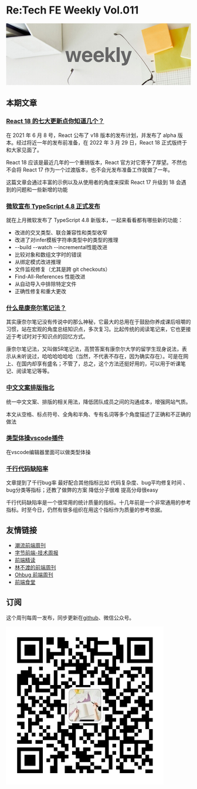 # Re:Tech FE Weekly Vol.011

![](https://raw.githubusercontent.com/retech-fe/image-hosting/main/img/2022/08/08/11-10-04-9b39540aa9ffa2223c6198a222fb47a0-dcca450c-0118-4e49-b97a-d3c3b7571eb2-725b53.png)

## 本期文章

### [React 18 的七大更新点你知道几个？](https://mp.weixin.qq.com/s?__biz=MzIxMjExNzQxMQ==&mid=2247488956&idx=1&sn=a92b48f53096128ce1e3798119398e3e)

在 2021 年 6 月 8 号，React 公布了 v18 版本的发布计划，并发布了 alpha 版本。经过将近一年的发布前准备，在 2022 年 3 月 29 日，React 18 正式版终于和大家见面了。

React 18 应该是最近几年的一个重磅版本，React 官方对它寄予了厚望。不然也不会将 React 17 作为一个过渡版本，也不会光发布准备工作就做了一年。

这篇文章会通过丰富的示例以及从使用者的角度来探索 React 17 升级到 18 会遇到的问题和一些新增的功能

### [微软宣布 TypeScript 4.8 正式发布](https://mp.weixin.qq.com/s?__biz=MzA5NjUxMTM2MQ==&mid=2247494443&idx=1&sn=ea808beaa1ec3fd49e260acab24df112)

就在上月微软发布了 TypeScript 4.8 新版本，一起来看看都有哪些新的功能：

+ 改进的交叉类型、联合兼容性和类型收窄
+ 改进了对infer模板字符串类型中的类型的推理
+ --build --watch --incremental性能改进
+ 比较对象和数组文字时的错误
+ 从绑定模式改进推理
+ 文件监视修复（尤其是跨 git checkouts）
+ Find-All-References 性能改进
+ 从自动导入中排除特定文件
+ 正确性修复和重大更改

### [什么是康奈尔笔记法？](https://www.zhihu.com/question/19652630/answer/336412087)

其实康奈尔笔记没有传说中的那么神秘，它最大的总用在于鼓励你养成课后咀嚼的习惯，站在宏观的角度总结知识点，多次复习。比起传统的阅读笔记来，它也更接近于考试时对于知识点的回忆方式。

康奈尔笔记法，又叫做5R笔记法，高赞答案有康奈尔大学的留学生现身说法，表示从未听说过，哈哈哈哈哈哈（当然，不代表不存在，因为确实存在）。可是在网上、在国内却享有盛名；不管了，总之，这个方法还挺好用的，可以用于听课笔记、阅读笔记等等。


### [中文文案排版指北](https://github.com/sparanoid/chinese-copywriting-guidelines/blob/master/README.zh-Hans.md)

统一中文文案、排版的相关用法，降低团队成员之间的沟通成本，增强网站气质。

本文从空格、标点符号、全角和半角、专有名词等多个角度描述了正确和不正确的做法

### [类型体操vscode插件](https://marketplace.visualstudio.com/items?itemName=YRM.type-challenges)

在vscode编辑器里面可以做类型体操


### [千行代码缺陷率](https://www.toutiao.com/article/6947614195840074254)

文章提到了千行bug率 最好配合其他指标比如 代码复杂度、bug平均修复时间 、bug分类等指标；还教了做弊的方案 降低分子很难 提高分母很easy

千行代码缺陷率是一个很常用的统计质量的指标。十几年前是一个非常通用的参考指标。时至今日，仍然有很多组织在用这个指标作为质量的参考依据。


## 友情链接

- [潮流前端周刊](https://github.com/tw93/weekly)
- [字节前端-技术周报](https://juejin.cn/user/4098589725834317)
- [前端精读](https://github.com/ascoders/weekly)
- [林不渡的前端周刊](https://fe-weekly.netlify.app/)
- [Ohbug 前端周刊](https://github.com/ohbug-org/weekly)
- [前端食堂](https://github.com/Geekhyt/weekly)

## 订阅

这个周刊每周一发布，同步更新在[github](https://github.com/retech-fe/weekly)、微信公众号。

![](https://raw.githubusercontent.com/retech-fe/image-hosting/main/img/2022/08/08/11-10-31-00dddeb5e5c7f41d76b8a886daf30c30-qrcode_for_gh_1ab4464eae79_430-173b0f.jpg)


